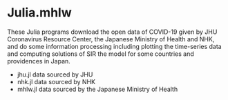 # Julia.mhlw
These Julia programs download the open data of COVID-19 given by JHU Coronavirus Resource Center, the Japanese Ministry of Health and NHK, and do some information processing including plotting the time-series data and computing solutions of SIR the model for some countries and providences in Japan. 

- jhu.jl data sourced by JHU
- nhk.jl data sourced by NHK
- mhlw.jl data sourced by the Japanese Ministry of Health
